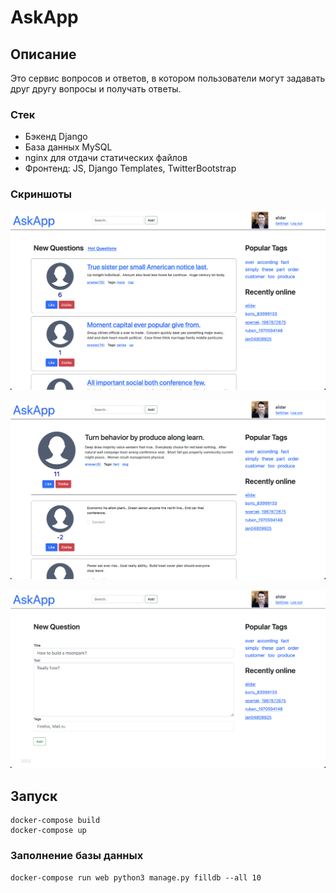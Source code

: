 # AskApp

## Описание
Это сервис вопросов и ответов, в котором пользователи могут задавать друг другу вопросы и получать ответы.

### Стек
- Бэкенд Django
- База данных MySQL
- nginx для отдачи статических файлов
- Фронтенд: JS, Django Templates, TwitterBootstrap


### Скриншоты
![Главный экран](screenshots/Screenshot%202022-12-22%20at%2005.00.51.png)

![Обсуждение вопроса](screenshots/Screenshot%202022-12-22%20at%2005.01.11.png)

![Создание вопроса](screenshots/Screenshot%202022-12-22%20at%2005.01.26.png)


## Запуск
```
docker-compose build
docker-compose up
```

### Заполнение базы данных
```
docker-compose run web python3 manage.py filldb --all 10
```
